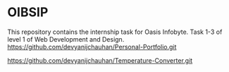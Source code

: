 # OIBSIP
This repository contains the internship task for Oasis Infobyte. Task 1-3 of level 1 of Web Development and Design.
https://github.com/devyanijchauhan/Personal-Portfolio.git

https://github.com/devyanijchauhan/Temperature-Converter.git
